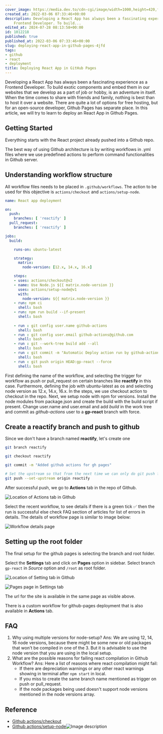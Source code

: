 ```yaml
---
cover_image: https://media.dev.to/cdn-cgi/image/width=1000,height=420,fit=cover,gravity=auto,format=auto/https%3A%2F%2Fdev-to-uploads.s3.amazonaws.com%2Fuploads%2Farticles%2Funbzpmp5z1lb1f8pfuld.png
created_at: 2022-03-06 07:33:46+00:00
description: Developing a React App has always been a fascinating experience as a
    Frontend Developer. To build...
edited_at: 2024-07-28 08:13:58+00:00
id: 1012218
published: true
published_at: 2022-03-06 07:33:46+00:00
slug: deploying-react-app-in-github-pages-4jfd
tags:
- github
- react
- deployment
title: Deploying React App in GitHub Pages
---
```

Developing a React App has always been a fascinating experience as a Frontend Developer. To build exotic components and embed them in our websites that we develop as a part of job or hobby, is an adventure in itself. When the time comes to share with friends and family, nothing is best than to host it over a website. There are quite a lot of options for free hosting, but for an open-source developer, Github Pages has separate place. In this article, we will try to learn to deploy an React App in Github Pages.

## Getting Started

Everything starts with the React project already pushed into a Github repo.

The best way of using Github architecture is by writing workflows in .yml files where we use predefined actions to perform command functionalities in Github server.

## Understanding workflow structure

All workflow files needs to be placed in `.github/workflows`. The action to be used for this objective is `actions/checkout` and `actions/setup-node`.


```yml
name: React app deployment

on:
  push:
    branches: [ 'reactify' ]
  pull_request:
    branches: [ 'reactify' ]

jobs:
  build:

    runs-on: ubuntu-latest

    strategy:
      matrix:
        node-version: [12.x, 14.x, 16.x]

    steps:
    - uses: actions/checkout@v2
    - name: Use Node.js ${{ matrix.node-version }}
      uses: actions/setup-node@v1
      with:
        node-version: ${{ matrix.node-version }}
    - run: npm ci
      shell: bash
    - run: npm run build --if-present
      shell: bash
    
    - run : git config user.name github-actions
      shell: bash
    - run : git config user.email github-actions@github.com
      shell: bash
    - run : git --work-tree build add --all
      shell: bash
    - run : git commit -m "Automatic Deploy action run by github-actions"
      shell: bash
    - run : git push origin HEAD:gp-react --force
      shell: bash
```

First defining the name of the workflow, and selecting the trigger for workflow as push or pull_request on certain branches like **reactify** in this case. Furthermore, defining the job with ubuntu-latest as os and selecting node version as 12.x, 14.x, 16.x. In the steps, we use checkout action to checkout in the repo. Next, we setup node with npm for versions. Install the node modules from package.json and create the build with the build script if present. Change user.name and user.email and add *build* in the work tree and commit as *github-actions* user to a **gp-react** branch with force.

## Create a reactify branch and push to github

Since we don't have a branch named **reactify**, let's create one

```bash
git branch reactify

git checkout reactify

git commit -m "Added github actions for gh pages"

# Set the upstream so that from the next time we can only do git push for updating repo
git push --set-upstream origin reactify
```

After successful push, we go to **Actions** tab in the repo of Github.

![Location of Actions tab in Github](https://dev-to-uploads.s3.amazonaws.com/uploads/articles/ujc1xc3pvm97laegcchh.png)

Select the recent workflow, to see details if there is a green tick ✅ then the run is successful else check FAQ section of articles for list of errors in details. The details of workflow page is similar to image below: 

![Workflow details page](https://dev-to-uploads.s3.amazonaws.com/uploads/articles/xxjobo4dtsu3azc2rcsx.png)

## Setting up the root folder 

The final setup for the github pages is selecting the branch and root folder. 

Select the **Settings** tab and click on **Pages** option in sidebar.
Select branch `gp-react` in *Source* option and `/root` as root folder.

![Location of Setting tab in Github](https://dev-to-uploads.s3.amazonaws.com/uploads/articles/mn91rso0xt79d9wy1jd3.png)

![Pages page in Settings tab](https://dev-to-uploads.s3.amazonaws.com/uploads/articles/d92hyz89eriq5wegame7.png)

The url for the site is available in the same page as visible above.

There is a custom workflow for github-pages deployment that is also available in **Actions** tab.

## FAQ

1.  Why using multiple versions for node-setup?
    Ans: We are using 12, 14, 16 node versions, because there might be some new or old packages that won't be compiled in one of the 3. But it is advisable to use the node version that you are using in the local setup.
2.  What are the possible reasons for failing react compilation in Github Workflow?
    Ans: Here a list of reasons where react compilation might fail:
    - If there are depreciation warnings or any other react warnings showing in terminal after `npm start` in local.
    - If you miss to create the same branch name mentioned as trigger on push or pull_request.
    - If the node packages being used doesn't support node versions mentioned in the node versions array.

## Reference

- [Github actions/checkout](https://github.com/actions/checkout)
- [Github actions/setup-node](https://github.com/actions/setup-node)![Image description](https://dev-to-uploads.s3.amazonaws.com/uploads/articles/vyg1bd0k2qgaat5suhz2.png)
